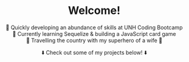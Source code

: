 <div align="center">

# Welcome!

📖 Quickly developing an abundance of skills at UNH Coding Bootcamp  
🧪 Currently learning Sequelize & building a JavaScript card game  
🚙 Travelling the country with my superhero of a wife 🏥  

⬇️ Check out some of my projects below! ⬇️

</div>
<!--
**JoelDore/JoelDore** is a ✨ _special_ ✨ repository because its `README.md` (this file) appears on your GitHub profile.

# Ideas:
- 🔭 Currently working on...
- 👯 Looking to collaborate on...
- 🤔 Looking for help with...
- 💬 Ask me about...
- 📫 How to reach me: 
- ⚡ Fun fact: 
-->
